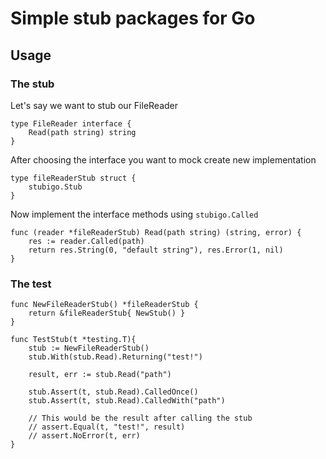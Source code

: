 # Simple stub packages for Go

## Usage
### The stub
Let's say we want to stub our FileReader
```golang
type FileReader interface {
    Read(path string) string
}    
```
After choosing the interface you want to mock create new implementation
```golang
type fileReaderStub struct {
    stubigo.Stub
}
```
Now implement the interface methods using `stubigo.Called`
```golang
func (reader *fileReaderStub) Read(path string) (string, error) {
    res := reader.Called(path)
    return res.String(0, "default string"), res.Error(1, nil)
}
```
### The test

```golang
func NewFileReaderStub() *fileReaderStub {
    return &fileReaderStub{ NewStub() }
}

func TestStub(t *testing.T){
    stub := NewFileReaderStub()
    stub.With(stub.Read).Returning("test!")

    result, err := stub.Read("path")

    stub.Assert(t, stub.Read).CalledOnce()
    stub.Assert(t, stub.Read).CalledWith("path")

    // This would be the result after calling the stub 
    // assert.Equal(t, "test!", result)
    // assert.NoError(t, err)
}
```